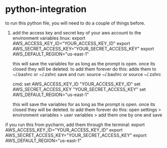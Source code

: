 # python-integration

to run this python file, you will need to do a couple of things before.
1. add the access key and secret key of your aws account to the environment variables
   linux:
   export AWS_ACCESS_KEY_ID="YOUR_ACCESS_KEY_ID"
   export AWS_SECRET_ACCESS_KEY="YOUR_SECRET_ACCESS_KEY"
   export AWS_DEFAULT_REGION="us-east-1"
   
   this will save the variables for as long as the prompt is open. once its closed they will be deleted.
   to add them forever do this:
   adde them to ~/.bashrc or ~/.zshrc save and run: source ~/.bashrc or source ~/.zshrc
   
   cmd:
   set AWS_ACCESS_KEY_ID "YOUR_ACCESS_KEY_ID"
   set AWS_SECRET_ACCESS_KEY "YOUR_SECRET_ACCESS_KEY"
   set AWS_DEFAULT_REGION="us-east-1"

   this will save the variables for as long as the prompt is open. once its closed they will be deleted.
   to add them forever do this:
   open settings > environment variables > user variables > add them one by one and save

if you run this from pycharm, add them through the terminal:
   export AWS_ACCESS_KEY_ID="YOUR_ACCESS_KEY_ID"
   export AWS_SECRET_ACCESS_KEY="YOUR_SECRET_ACCESS_KEY"
   export AWS_DEFAULT_REGION="us-east-1"
